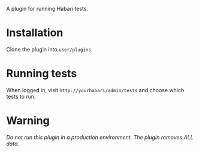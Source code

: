 A plugin for running Habari tests.

Installation
============

Clone the plugin into `user/plugins`.

Running tests
=============

When logged in, visit `http://yourhabari/admin/tests` and choose which tests to run.

Warning
=======

*Do not run this plugin in a production environment. The plugin removes ALL data.*
